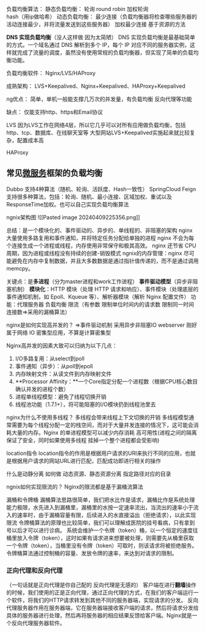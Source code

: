 负载均衡算法：
静态负载均衡：
轮询  round robin
加权轮询   
hash（用ip做哈希）
动态负载均衡：
最少连接（负载均衡器将检查哪些服务器的活动连接最少，并将流量发送到这些服务器）
加权最少连接 
基于资源的方法




**DNS 实现负载均衡**（没人这样做 因为太简陋）
DNS 实现负载均衡是最基础简单的方式。一个域名通过 DNS 解析到多个 IP，每个 IP 对应不同的服务器实例，这样就完成了流量的调度，虽然没有使用常规的负载均衡器，但实现了简单的负载均衡功能。

负载均衡软件：
Nginx/LVS/HAProxy

成熟架构：
LVS+Keepalived、Nginx+Keepalived、HAProxy+Keepalived


ng优点：
简单，单机一般能支撑几万次的并发量，有负载均衡 反向代理等功能

缺点：
仅能支持http、https和Email协议


LVS
因为LVS工作在网络4层，所以它几乎可以对所有应用做负载均衡，包括http、tcp、数据库、在线聊天室等
大型网站LVS+Keepalived实施起来就比较复杂，配置成本高

HAProxy



## 常见[微服务](https://www.zhihu.com/search?q=%E5%BE%AE%E6%9C%8D%E5%8A%A1&search_source=Entity&hybrid_search_source=Entity&hybrid_search_extra=%7B%22sourceType%22%3A%22article%22%2C%22sourceId%22%3A%22366204416%22%7D)框架的负载均衡
Dubbo 支持4种算法（随机、轮询、活跃度、Hash一致性）
SpringCloud Feign支持很多种算法，包括：轮询、随机、最小连接、区域加权、重试以及ResponseTime加权。也可以自己实现负载均衡算法



ngnix架构图
![[Pasted image 20240409225356.png]]

总结：是一个模块化的、事件驱动的、异步的、单线程的、非阻塞的架构 
nginx 大量使用多路复用和事件通知，并将特定任务分配给单独的进程
nginx 不会为每个连接生成一个进程或线程，内存使用非常保守和极其高效。 nginx 还节省 CPU 周期，因为进程或线程没有持续的创建-销毁模式
ngnix的内存管理：nginx 尽可能避免在内存中复制数据，并且大多数数据是通过指针值传递的，而不是通过调用 memcpy。


关键点：是**多进程**（分为master进程和work工作进程）
**事件驱动模型**（异步非阻塞机制）
**模块化**：HTTP 模块（处理 HTTP 请求和响应）、事件模块（处理底层的事件通知机制，如 Epoll、Kqueue 等）、解析器模块（解析 Nginx 配置文件）
功能：代理服务器 负载均衡 限流（有参数 限制单位时间内的请求数 限制同一时间连接数=>采用的漏桶算法）




nginx是如何实现高并发的？
=>事件驱动机制 采用异步非阻塞IO  webserver 刚好属于网络 IO 密集型应用，不算是计算密集型

Nginx高并发的因素大致可以归纳为以下几点：
1. I/O多路复用：从select到poll
2. 事件通知（异步）：从poll到epoll
3. 内存映射文件：从读文件到内存映射文件 
4. **Processor Affinity：**一个Core指定分配一个进程数（根据CPU核心数目确认并发的进程个数）
5. 进程单线程模型：避免了线程切换开销 
6. 线程池功能（1.7.1+），将可能阻塞的I/O模块扔到线程池里去



nginx为什么不使用多线程？
多线程会带来线程上下文切换的开销
多线程模型通常需要为每个线程分配一定的栈空间，而对于大量并发连接的情况下，这可能会消耗大量的内存。Nginx 的单进程模型可以减少内存消耗
高可用性(进程之间的隔离保证了安全，同时如果使用多线程 挂掉一个整个进程都会受影响)


location指令
location指令的作用是根据用户请求的URI来执行不同的应用，也就是根据用户请求的网站URL进行匹配，匹配成功即进行相关的操作

什么是动静分离 如何做
动态资源、静态资源分离 
指定路径对应的目录


ngnix如何实现限流的？
Nginx的限流都是基于漏桶流算法


漏桶和令牌桶
漏桶算法思路很简单，我们把水比作是请求，漏桶比作是系统处理能力极限，水先进入到漏桶里，漏桶里的水按一定速率流出，当流出的速率小于流入的速率时，由于漏桶容量有限，后续进入的水直接溢出（拒绝请求），以此实现限流
令牌桶算法的原理也比较简单，我们可以理解成医院的挂号看病，只有拿到号以后才可以进行诊病。
系统会维护一个令牌（token）桶，以一个恒定的速度往桶里放入令牌（token），这时如果有请求进来想要被处理，则需要先从桶里获取一个令牌（token），当桶里没有令牌（token）可取时，则该请求将被拒绝服务。令牌桶算法通过控制桶的容量、发放令牌的速率，来达到对请求的限制。
### **正向代理和反向代理**
（一句话就是正向代理是你自己配的 反向代理是无感的）
客户端在进行**翻墙**操作的时候，我们使用的正是正向代理，通过正向代理的方式，在我们的客户端运行一个软件，将我们的HTTP请求转发到其他不同的服务器端，实现请求的分发。
反向代理服务器作用在服务器端，它在服务器端接收客户端的请求，然后将请求分发给具体的服务器进行处理，然后再将服务器的相应结果反馈给客户端。Nginx就是一个反向代理服务器软件。